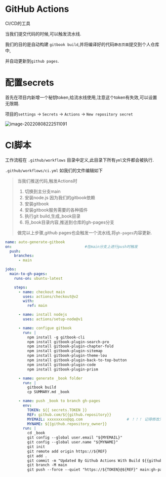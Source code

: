 # GitHub Actions

CI/CD的工具

当我们提交代码的时候,可以触发流水线.

我们的目的是自动构建 `gitbook build`,并将编译好的代码`静态页面`提交到个人仓库中,

并自动更新到`github pages`.

# 配置secrets

首先在项目内新增一个秘钥token,给流水线使用,注意这个token有失效,可以设置无限期.


项目的`settings` -> `Secrets` -> `Actions` -> `New repository secret`


![image-20220808222511091](https://public-1257059699.cos.ap-beijing.myqcloud.com/PicGo/image-20220808222511091.png)

# CI脚本

工作流程在 `.github/workflows` 目录中定义,此目录下所有`yml`文件都会被执行.

`.github/workflows/ci.yml` 如我们的文件编辑如下

> 当我们推送代码,触发Actions时
>
> 1. 切换到主分支main
> 2. 安装node.js 因为我们的gitbook依赖
> 3. 安装gitbook
> 4. 安装gitbook服务需要的各种插件
> 5. 执行git build,生成_book目录
> 6. 将_book目录内容,推送到仓库的gh-pages分支
>
> 做完以上步骤,github pages也会触发一个流水线,将`gh-pages`内容更新.

```yml
name: auto-generate-gitbook
on:                                 #在main分支上进行push时触发
  push:
    branches:
      - main

jobs:
  main-to-gh-pages:
    runs-on: ubuntu-latest

    steps:
      - name: checkout main
        uses: actions/checkout@v2
        with:
          ref: main

      - name: install nodejs
        uses: actions/setup-node@v1

      - name: configue gitbook
        run: |
          npm install -g gitbook-cli
          npm install gitbook-plugin-search-pro
          npm install gitbook-plugin-chapter-fold
          npm install gitbook-plugin-sitemap
          npm install gitbook-plugin-theme-lou
          npm install gitbook-plugin-back-to-top-button
          npm install gitbook-plugin-code
          npm install gitbook-plugin-prism

      - name: generate _book folder
        run: |
          gitbook build
          cp SUMMARY.md _book

      - name: push _book to branch gh-pages
        env:
          TOKEN: ${{ secrets.TOKEN }}
          REF: github.com/${{github.repository}}
          MYEMAIL: xxxxxxxxx@qq.com                    # ！！！ 记得修改为自己github设置的邮箱
          MYNAME: ${{github.repository_owner}}
        run: |
          cd _book
          git config --global user.email "${MYEMAIL}"
          git config --global user.name "${MYNAME}"
          git init
          git remote add origin https://${REF}
          git add .
          git commit -m "Updated By Github Actions With Build ${{github.run_number}} of ${{github.workflow}} For Github Pages"
          git branch -M main
          git push --force --quiet "https://${TOKEN}@${REF}" main:gh-pages
```